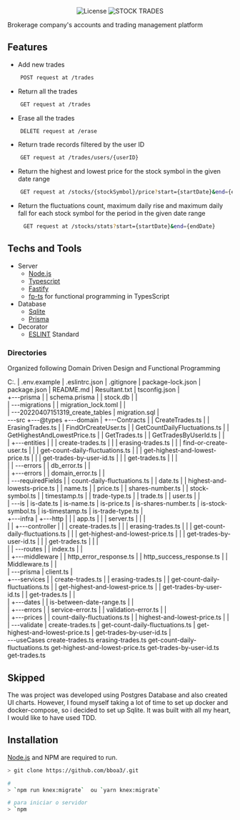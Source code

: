 <p align="center">
  <img alt="License" src="https://img.shields.io/static/v1?label=license&message=MIT&color=007D59&labelColor=01032C">

 <img src="https://img.shields.io/static/v1?label=STOCK TRADES&message=1.0.0&color=007D59&labelColor=01032C" alt="STOCK TRADES" />
</p>


Brokerage company's accounts and trading management platform 

## Features

- Add new trades
```sh
    POST request at /trades
```
- Return all the trades
```sh
    GET request at /trades
```
- Erase all the trades
```sh
    DELETE request at /erase
```
- Return trade records filtered by the user ID
```sh
    GET request at /trades/users/{userID}
```
- Return the highest and lowest price for the stock symbol in the given date range
```sh
    GET request at /stocks/{stockSymbol}/price?start={startDate}&end={endDate}
```
- Return the fluctuations count, maximum daily rise and maximum daily fall for each
stock symbol for the period in the given date range
```sh
     GET request at /stocks/stats?start={startDate}&end={endDate}
```

## Techs and Tools
- Server
  - [Node.js](https://nodejs.org/en/)
  - [Typescript](https://www.typescriptlang.org/)
  - [Fastify](https://www.fastify.io/)
  - [fp-ts](https://gcanti.github.io/fp-ts/) for functional programming in TypesScript
- Database
  - [Sqlite](https://sqlite.org/)
  - [Prisma](https://www.prisma.io/)
- Decorator
  - [ESLINT](https://eslint.org//) Standard

### Directories 
Organized following Domain Driven Design and Functional Programming

C:.
|   .env.example
|   .eslintrc.json
|   .gitignore
|   package-lock.json
|   package.json
|   README.md
|   Resultant.txt
|   tsconfig.json
|   
+---prisma
|   |   schema.prisma
|   |   stock.db
|   |   
|   \---migrations
|       |   migration_lock.toml
|       |   
|       \---20220407151319_create_tables
|               migration.sql
|               
\---src
    +---@types
    +---domain
    |   +---Contracts
    |   |       CreateTrades.ts
    |   |       ErasingTrades.ts
    |   |       FindOrCreateUser.ts
    |   |       GetCountDailyFluctuations.ts
    |   |       GetHighestAndLowestPrice.ts
    |   |       GetTrades.ts
    |   |       GetTradesByUserId.ts
    |   |       
    |   +---entities
    |   |   |   create-trades.ts
    |   |   |   erasing-trades.ts
    |   |   |   find-or-create-user.ts
    |   |   |   get-count-daily-fluctuations.ts
    |   |   |   get-highest-and-lowest-price.ts
    |   |   |   get-trades-by-user-id.ts
    |   |   |   get-trades.ts
    |   |   |   
    |   |   \---errors
    |   |           db_error.ts
    |   |           
    |   +---errors
    |   |       domain_error.ts
    |   |       
    |   \---requiredFields
    |       |   count-daily-fluctuations.ts
    |       |   date.ts
    |       |   highest-and-lowests-price.ts
    |       |   name.ts
    |       |   price.ts
    |       |   shares-number.ts
    |       |   stock-symbol.ts
    |       |   timestamp.ts
    |       |   trade-type.ts
    |       |   trade.ts
    |       |   user.ts
    |       |   
    |       \---is
    |               is-date.ts
    |               is-name.ts
    |               is-price.ts
    |               is-shares-number.ts
    |               is-stock-symbol.ts
    |               is-timestamp.ts
    |               is-trade-type.ts
    |               
    +---infra
    |   +---http
    |   |   |   app.ts
    |   |   |   server.ts
    |   |   |   
    |   |   +---controller
    |   |   |       create-trades.ts
    |   |   |       erasing-trades.ts
    |   |   |       get-count-daily-fluctuations.ts
    |   |   |       get-highest-and-lowest-price.ts
    |   |   |       get-trades-by-user-id.ts
    |   |   |       get-trades.ts
    |   |   |       
    |   |   \---routes
    |   |           index.ts
    |   |           
    |   +---middleware
    |   |       http_error_response.ts
    |   |       http_success_response.ts
    |   |       Middleware.ts
    |   |       
    |   \---prisma
    |           client.ts
    |           
    +---services
    |   |   create-trades.ts
    |   |   erasing-trades.ts
    |   |   get-count-daily-fluctuations.ts
    |   |   get-highest-and-lowest-price.ts
    |   |   get-trades-by-user-id.ts
    |   |   get-trades.ts
    |   |   
    |   +---dates
    |   |       is-between-date-range.ts
    |   |       
    |   +---errors
    |   |       service-error.ts
    |   |       validation-error.ts
    |   |       
    |   +---prices
    |   |       count-daily-fluctuations.ts
    |   |       highest-and-lowest-price.ts
    |   |       
    |   \---validate
    |           create-trades.ts
    |           get-count-daily-fluctuations.ts
    |           get-highest-and-lowest-price.ts
    |           get-trades-by-user-id.ts
    |           
    \---useCases
            create-trades.ts
            erasing-trades.ts
            get-count-daily-fluctuations.ts
            get-highest-and-lowest-price.ts
            get-trades-by-user-id.ts
            get-trades.ts
            



## Skipped
The was project was developed using Postgres Database and also created UI charts. However, I found myself taking a lot of time to set up docker and docker-compose, so i decided to set up Sqlite. It was built with all my heart, I would like to have used TDD.


## Installation

[Node.js](https://nodejs.org/) and NPM are required to run.

```bash
> git clone https://github.com/bboa3/.git
```

```bash
# 
> `npm run knex:migrate`  ou `yarn knex:migrate`

# para iniciar o servidor
> `npm